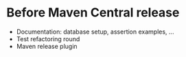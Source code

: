 # Before Maven Central release 
* Documentation: database setup, assertion examples, ...
* Test refactoring round
* Maven release plugin
